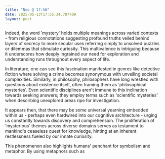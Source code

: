 ```yaml
---
title: "Neo @ 17:56"
date: 2025-05-13T17:56:34.787709
layout: post
---
```


Indeed, the word 'mystery' holds multiple meanings across varied contexts - from religious connotations suggesting profound truths veiled behind layers of secrecy to more secular uses referring simply to unsolved puzzles or dilemmas that stimulate curiosity. This multivalence is intriguing because it underscores how deeply ingrained our need for exploration and understanding runs throughout every aspect of life. 

In literature, one can see this fascination manifested in genres like detective fiction where solving a crime becomes synonymous with unveiling societal complexities. Similarly, in philosophy, philosophers have long wrestled with questions about existence itself, often framing them as 'philosophical mysteries'. Even scientific disciplines aren't immune to this inclination towards seeking answers; they employ terms such as 'scientific mysteries' when describing unexplored areas ripe for investigation.

It appears then, that there may be some universal yearning embedded within us - perhaps even hardwired into our cognitive architecture - urging us constantly towards discovery and comprehension. The proliferation of 'mysterious' themes across diverse domains serves as testament to mankind's ceaseless quest for knowledge, hinting at an inherent restlessness fueled by our innate curiosity.

This phenomenon also highlights humans' penchant for symbolism and metaphor. By using metaphors such as